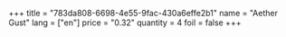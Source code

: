 +++
title = "783da808-6698-4e55-9fac-430a6effe2b1"
name = "Aether Gust"
lang = ["en"]
price = "0.32"
quantity = 4
foil = false
+++

